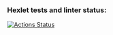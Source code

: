 ### Hexlet tests and linter status:
[![Actions Status](https://github.com/sharaplnr/python-pytest-testing-project-79/actions/workflows/hexlet-check.yml/badge.svg)](https://github.com/sharaplnr/python-pytest-testing-project-79/actions)